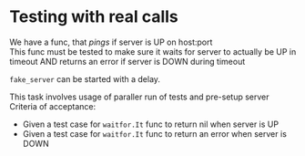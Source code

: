 # Testing with real calls
We have a func, that _pings_ if server is UP on host:port  
This func must be tested to make sure it waits for server to actually be UP in timeout AND returns an error if server is DOWN during timeout

`fake_server` can be started with a delay.

This task involves usage of paraller run of tests and pre-setup server
Criteria of acceptance:
* Given a test case for `waitfor.It` func to return nil when server is UP 
* Given a test case for `waitfor.It` func to return an error when server is DOWN
